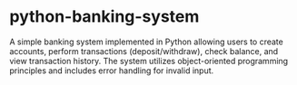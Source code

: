 # python-banking-system
A simple banking system implemented in Python allowing users to create accounts, perform transactions (deposit/withdraw), check balance, and view transaction history. The system utilizes object-oriented programming principles and includes error handling for invalid input.
